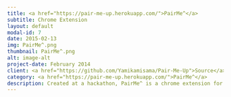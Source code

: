 ```yaml
---
title: <a href="https://pair-me-up.herokuapp.com/">PairMe^</a>
subtitle: Chrome Extension
layout: default
modal-id: 7
date: 2015-02-13
img: PairMe^.png
thumbnail: PairMe^.png
alt: image-alt
project-date: February 2014
client: <a href="https://github.com/Yamikamisama/Pair-Me-Up">Source</a>
category: <a href="https://pair-me-up.herokuapp.com/">PairMe^</a>
description: Created at a hackathon, PairMe^ is a chrome extension for creating pairing sessions. The extension allows two users to sign in and create an interval for how long each will drive and navigate, it then prompts the users to switch on completion of the time. When the paring session is over it emails both users with a link to a feedback form so they can give actionable, kind, and specific feedback. This feedback goes to the database and updates their user profile page where they can view the feedback and see how they are rated as a pair Driver or Navigator.
---
```

